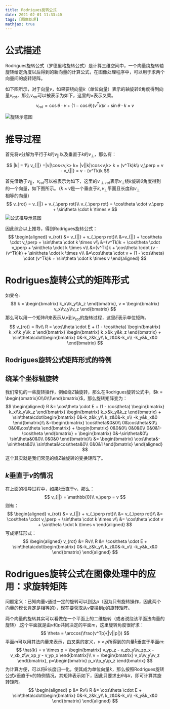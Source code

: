 ```yaml
---
title: Rodrigues旋转公式
date: 2021-02-01 11:33:40
tags: [图像处理]
mathjax: true
---
```


# 公式描述
Rodrigues旋转公式（罗德里格旋转公式）是计算三维空间中，一个向量绕旋转轴旋转给定角度以后得到的新向量的计算公式，在图像处理程序中，可以用于求两个向量间的旋转矩阵。

如下图所示，对于向量$v$，如果要绕向量$k$（单位向量）表示的轴旋转$\theta$角度得到向量$v_{rot}$，那么$v_{rot}$可以被表示为如下，这里的$\times$表示叉乘。
$$
v_{rot} = \cos\theta \cdot v + (1 - \cos\theta)(v^Tk)k + \sin\theta \cdot k \times v
$$

![旋转示意图](旋转示意图.jpg)

# 推导过程
首先将$v$分解为平行于$k$的$v_{||}$以及垂直于$k$的$v_\perp$，那么有：

$$
|k| = 1\\
v_{||} =|v|\cos<v,k> k= |v||k|\cos<v,k> k =  (v^Tk)k\\
v_\perp = v - v_{||} = v - (v^Tk)k
$$

首先借助于$v_{||}$，$v_{rot}$可以被表示为如下，这里的$v_{\perp rot}$表示$v_\perp$绕$k$旋转$\theta$角度得到的一个向量，如下图所示。（$k \times v$是一个垂直于$k,v_\perp$平面且长度和$v_\perp$相等的向量）
$$
v_{rot} = v_{||} + v_{_\perp rot}\\
v_{_\perp rot} = \cos\theta \cdot v_\perp + \sin\theta \cdot k \times v
$$
![公式推导示意图](公式推导示意图.png)

因此综合以上推导，得到Rodrigues旋转公式：
$$
\begin{aligned}
v_{rot} &= v_{||} + v_{_\perp rot}\\
&=v_{||} + \cos\theta \cdot v_\perp + \sin\theta \cdot k \times v\\
&=(v^Tk)k + \cos\theta \cdot v_\perp + \sin\theta \cdot k \times v\\
&=(v^Tk)k + \cos\theta \cdot (v - (v^Tk)k) + \sin\theta \cdot k \times v\\
&=\cos\theta \cdot v + (1 - \cos\theta) \cdot (v^Tk)k + \sin\theta \cdot k \times v
\end{aligned}
$$

# Rodrigues旋转公式的矩阵形式
如果令:
$$
k = \begin{bmatrix}
    k_x\\k_y\\k_z
\end{bmatrix},
v = \begin{bmatrix}
    v_x\\v_y\\v_z
\end{bmatrix}
$$
那么可以用一个矩阵$R$来表示从$v$到$v_{rot}$的旋转过程，这里$E$表示单位矩阵。
$$
v_{rot} = Rv\\
R = \cos\theta \cdot E + (1 - \cos\theta) \begin{bmatrix}
    k_x\\k_y\\k_z
\end{bmatrix} \begin{bmatrix}
    k_x&k_y&k_z
\end{bmatrix} + \sin\theta\cdot\begin{bmatrix}
    0&-k_z&k_y\\
    k_z&0&-k_x\\
    -k_y&k_x&0
\end{bmatrix}
$$

## Rodrigues旋转公式矩阵形式的特例
## 绕某个坐标轴旋转
我们常见的一些旋转操作，例如绕$Z$轴旋转，那么在Rodrigues旋转公式中，$k = \begin{bmatrix}0\\0\\1\end{bmatrix}$，那么旋转矩阵变为：
$$
\begin{aligned}
R &= \cos\theta \cdot E + (1 - \cos\theta) \begin{bmatrix}
    k_x\\k_y\\k_z
\end{bmatrix} \begin{bmatrix}
    k_x&k_y&k_z
\end{bmatrix} + \sin\theta\cdot\begin{bmatrix}
    0&-k_z&k_y\\
    k_z&0&-k_x\\
    -k_y&k_x&0
\end{bmatrix}\\
&=\begin{bmatrix}
    \cos\theta&0&0\\
    0&\cos\theta&0\\
    0&0&\cos\theta
\end{bmatrix} + \begin{bmatrix}
    0&0&0\\
    0&0&0\\
    0&0&1-\cos\theta
\end{bmatrix} + \begin{bmatrix}
    0&-\sin\theta&0\\
    \sin\theta&0&0\\
    0&0&0
\end{bmatrix}\\
&= \begin{bmatrix}
    \cos\theta&-\sin\theta&0\\
    \sin\theta&\cos\theta&0\\
    0&0&1
\end{bmatrix}
\end{aligned}
$$
这个其实就是我们常见的绕$Z$轴旋转的变换矩阵了。

## $k$垂直于$v$的情况
在上面的推导过程中，如果$k$垂直于$v$，那么：
$$
v_{||} = \mathbb{0}\\
v_\perp = v
$$
则有：
$$
\begin{aligned}
v_{rot} &= v_{||} + v_{_\perp rot}\\
&= v_{_\perp rot}\\
&= \cos\theta \cdot v_\perp + \sin\theta \cdot k \times v\\
&= \cos\theta \cdot v + \sin\theta \cdot k \times v
\end{aligned}
$$
写成矩阵形式：
$$
\begin{aligned}
v_{rot} &= Rv\\
R &= \cos\theta \cdot E + \sin\theta\cdot\begin{bmatrix}
    0&-k_z&k_y\\
    k_z&0&-k_x\\
    -k_y&k_x&0
\end{bmatrix}
\end{aligned}
$$

# Rodrigues旋转公式在图像处理中的应用：求旋转矩阵
问题定义：已知向量$v$通过一定的旋转可以到达$p$（因为只有旋转操作，因此两个向量的模长肯定是相等的），现在要获取从$v$变换到$p$的旋转矩阵。

两个向量的旋转其实可以看做在一个平面上的二维旋转（或者说绕该平面法向量的旋转）,这个平面就是由$v$和$p$共同决定的平面$m$，这里旋转角度很好求：
$$
\theta = \arccos(\frac{v^Tp}{|v||p|})
$$
平面$m$可以用其法向量来表示，由叉乘的定义，$v \times p$所得到的向量$\hat{k}$垂直于平面$m$:
$$
\hat{k} = v \times p = \begin{bmatrix}
    v_yp_z - v_zb_y\\v_zp_x - v_xb_z\\v_xp_y - v_yp_x
\end{bmatrix}\\
v = \begin{bmatrix}
    v_x\\v_y\\v_z
\end{bmatrix}, p=\begin{bmatrix}
    p_x\\p_y\\p_z
\end{bmatrix}
$$
为计算方便，可以将$\hat{k}$长度归一化，使其成为单位向量$k$，那么按照Rodrigues旋转公式$k$垂直于$v$的特例情况，其矩阵表示如下，因此只要求出$\theta$与$k$，即可计算其旋转矩阵。
$$
\begin{aligned}
p &= Rv\\
R &= \cos\theta \cdot E + \sin\theta\cdot\begin{bmatrix}
    0&-k_z&k_y\\
    k_z&0&-k_x\\
    -k_y&k_x&0
\end{bmatrix}
\end{aligned}
$$